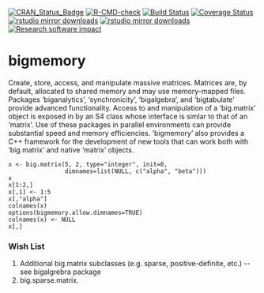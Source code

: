 [![CRAN_Status_Badge](http://www.r-pkg.org/badges/version/bigmemory)](http://cran.r-project.org/package=bigmemory)
[![R-CMD-check](https://github.com/kaneplusplus/bigmemory/workflows/R-CMD-check/badge.svg)](https://github.com/kaneplusplus/bigmemory/actions)
[![Build Status](https://travis-ci.org/kaneplusplus/bigmemory.png)](https://travis-ci.org/kaneplusplus/bigmemory)
[![Coverage Status](https://coveralls.io/repos/kaneplusplus/bigmemory/badge.svg)](https://coveralls.io/r/kaneplusplus/bigmemory)
[![rstudio mirror downloads](http://cranlogs.r-pkg.org/badges/bigmemory?color=blue)](https://github.com/metacran/cranlogs.app)
[![rstudio mirror downloads](http://cranlogs.r-pkg.org/badges/grand-total/bigmemory?color=blue)](https://github.com/metacran/cranlogs.app)
[![Research software impact](http://depsy.org/api/package/cran/bigmemory/badge.svg)](http://depsy.org/package/r/bigmemory)
<!---
[![Total Downloads](https://poser.pugx.org/simkimsia/utility_behaviors/d/total.png)](https://packagist.org/packages/simkimsia/utility_behaviors)
[![Latest Stable Version](https://poser.pugx.org/simkimsia/utility_behaviors/v/stable.png)](https://packagist.org/packages/simkimsia/utility_behaviors)
--->

bigmemory
=========

Create, store, access, and manipulate massive matrices.  Matrices are, by default, allocated to shared memory and may use memory-mapped files. Packages ‘biganalytics’, ‘synchronicity’, ‘bigalgebra’, and ‘bigtabulate’ provide advanced functionality. Access to and manipulation of a ‘big.matrix’ object is exposed in by an S4 class whose interface is simlar to that of an ‘matrix’. Use of these packages in parallel environments can provide substantial speed and memory efficiencies.  ‘bigmemory’ also provides a C++ framework for the development of new tools that can work both with ‘big.matrix’ and native ‘matrix’ objects.

```{R}
x <- big.matrix(5, 2, type="integer", init=0,
                dimnames=list(NULL, c("alpha", "beta")))
x
x[1:2,]
x[,1] <- 1:5
x[,"alpha"]
colnames(x)
options(bigmemory.allow.dimnames=TRUE)
colnames(x) <- NULL
x[,]
```

### Wish List
1. Additional big.matrix subclasses (e.g. sparse, positive-definite, etc.) 
    -- see bigalgrebra package
2. big.sparse.matrix.
